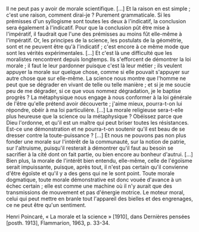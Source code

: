 Il ne peut pas y avoir de morale scientifique. […] Et la raison en est simple ; c'est une raison, comment dirai-je ? Purement grammaticale. Si les prémisses d'un syllogisme sont toutes les deux à l'indicatif, la conclusion sera également à l'indicatif. Pour que la conclusion pût être mise à l'impératif, il faudrait que l'une des prémisses au moins fût elle-même à l'impératif. Or, les principes de la science, les postulats de la géométrie, sont et ne peuvent être qu'à l'indicatif ; c'est encore à ce même mode que sont les vérités expérimentales. […]
Et c'est là une difficulté que les moralistes rencontrent depuis longtemps. Ils s'efforcent de démontrer la loi morale ; il faut le leur pardonner puisque c'est là leur métier ; ils veulent appuyer la morale sur quelque chose, comme si elle pouvait s'appuyer sur autre chose que sur elle-même. La science nous montre que l'homme ne peut que se dégrader en vivant de telle ou telle manière ; et si je me soucie peu de me dégrader, si ce que vous nommez dégradation, je le baptise progrès ? La métaphysique nous engage à nous conformer à la loi générale de l'être qu'elle prétend avoir découverte ; j'aime mieux, pourra-t-on lui répondre, obéir à ma loi particulière. […] La morale religieuse sera-t-elle plus heureuse que la science ou la métaphysique ? Obéissez parce que Dieu l'ordonne, et qu'il est un maître qui peut briser toutes les résistances. Est-ce une démonstration et ne pourra-t-on soutenir qu'il est beau de se dresser contre la toute-puissance ? […]
Et nous ne pouvons pas non plus fonder une morale sur l'intérêt de la communauté, sur la notion de patrie, sur l'altruisme, puisqu'il resterait à démontrer qu'il faut au besoin se sacrifier à la cité dont on fait partie, ou bien encore au bonheur d'autrui. […] Bien plus, la morale de l'intérêt bien entendu, elle-même, celle de l'égoïsme serait impuissante, puisque, après tout, il n'est pas certain qu'il convienne d'être égoïste et qu'il y a des gens qui ne le sont point. Toute morale dogmatique, toute morale démonstrative est donc vouée d'avance à un échec certain ; elle est comme une machine où il n'y aurait que des transmissions de mouvement et pas d'énergie motrice. Le moteur moral, celui qui peut mettre en branle tout l'appareil des bielles et des engrenages, ce ne peut être qu'un sentiment.

Henri Poincaré, « La morale et la science » [1910], dans Dernières pensées [posth. 1913], Flammarion, 1963, p. 33-34.
